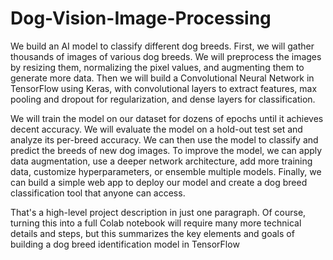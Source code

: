# Dog-Vision-Image-Processing

We build an AI model to classify different dog breeds. First, we will gather thousands of images of various dog breeds. We will preprocess the images by resizing them, normalizing the pixel values, and augmenting them to generate more data. Then we will build a Convolutional Neural Network in TensorFlow using Keras, with convolutional layers to extract features, max pooling and dropout for regularization, and dense layers for classification.

We will train the model on our dataset for dozens of epochs until it achieves decent accuracy. We will evaluate the model on a hold-out test set and analyze its per-breed accuracy. We can then use the model to classify and predict the breeds of new dog images. To improve the model, we can apply data augmentation, use a deeper network architecture, add more training data, customize hyperparameters, or ensemble multiple models. Finally, we can build a simple web app to deploy our model and create a dog breed classification tool that anyone can access.

That's a high-level project description in just one paragraph. Of course, turning this into a full Colab notebook will require many more technical details and steps, but this summarizes the key elements and goals of building a dog breed identification model in TensorFlow
